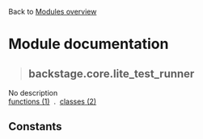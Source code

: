 Back to [Modules overview](https://github.com/pyrustic/backstage/blob/master/docs/modules/README.md)
  
# Module documentation
>## backstage.core.lite\_test\_runner
No description
<br>
[functions (1)](https://github.com/pyrustic/backstage/blob/master/docs/modules/content/backstage.core.lite_test_runner/functions.md) &nbsp;.&nbsp; [classes (2)](https://github.com/pyrustic/backstage/blob/master/docs/modules/content/backstage.core.lite_test_runner/classes.md)


## Constants
```python

```

